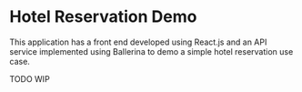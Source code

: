 # Hotel Reservation Demo

This application has a front end developed using React.js and an API service implemented using Ballerina to demo a simple hotel reservation use case.

TODO WIP 